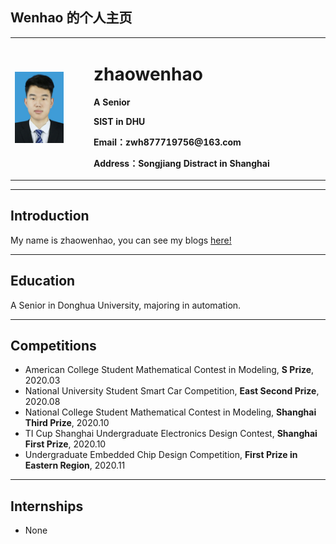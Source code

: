 ## Wenhao 的个人主页

<table border="0">
  <tr>
    <td width="25%">
      <img src="/wenhao.png" width="70%">      
    </td>
    <td width="75%">
      <h1>zhaowenhao</h1>
      <p><b>A Senior</b></p>
      <p><b>SIST in DHU</b></p>
      <p><b>Email：zwh877719756@163.com</b></p>
      <p><b>Address：Songjiang Distract in Shanghai</b></p>
    </td>
  </tr>
</table>

---
## Introduction

My name is zhaowenhao, you can see my blogs [here!](https://callmewenhao.github.io/blog/)

---
## Education

A Senior in Donghua University, majoring in automation.

---
## Competitions

- American College Student Mathematical Contest in Modeling, **S Prize**, 2020.03
- National University Student Smart Car Competition, **East  Second Prize**, 2020.08
- National College Student Mathematical Contest in Modeling, **Shanghai Third Prize**, 2020.10
- TI Cup Shanghai Undergraduate Electronics Design Contest, **Shanghai First Prize**, 2020.10
- Undergraduate Embedded Chip Design Competition, **First Prize in Eastern Region**, 2020.11

---
## Internships

- None

